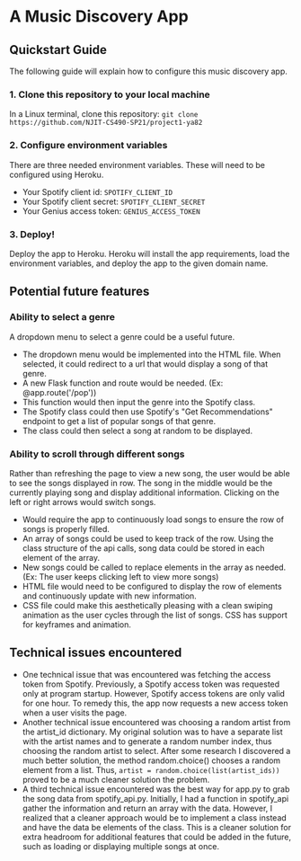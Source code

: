 # A Music Discovery App

## Quickstart Guide
The following guide will explain how to configure this music discovery app.

### 1. Clone this repository to your local machine
In a Linux terminal, clone this repository: `git clone https://github.com/NJIT-CS490-SP21/project1-ya82`

### 2. Configure environment variables
There are three needed environment variables. These will need to be configured using Heroku.
* Your Spotify client id: `SPOTIFY_CLIENT_ID`
* Your Spotify client secret: `SPOTIFY_CLIENT_SECRET`
* Your Genius access token: `GENIUS_ACCESS_TOKEN`

### 3. Deploy!
Deploy the app to Heroku. Heroku will install the app requirements, load the environment variables, and deploy the app to the given domain name.


## Potential future features

### Ability to select a genre
A dropdown menu to select a genre could be a useful future.
* The dropdown menu would be implemented into the HTML file. When selected, it could redirect to a url that would display a song of that genre.
* A new Flask function and route would be needed. (Ex: @app.route('/pop'))
* This function would then input the genre into the Spotify class.
* The Spotify class could then use Spotify's "Get Recommendations" endpoint to get a list of popular songs of that genre.
* The class could then select a song at random to be displayed.

### Ability to scroll through different songs
Rather than refreshing the page to view a new song, the user would be able to see the songs displayed in row. The song in the middle would be the currently playing song and display additional information. Clicking on the left or right arrows would switch songs.
* Would require the app to continuously load songs to ensure the row of songs is properly filled.
* An array of songs could be used to keep track of the row. Using the class structure of the api calls, song data could be stored in each element of the array.
* New songs could be called to replace elements in the array as needed. (Ex: The user keeps clicking left to view more songs)
* HTML file would need to be configured to display the row of elements and continuously update with new information.
* CSS file could make this aesthetically pleasing with a clean swiping animation as the user cycles through the list of songs. CSS has support for keyframes and animation.

## Technical issues encountered
* One technical issue that was encountered was fetching the access token from Spotify. Previously, a Spotify access token was requested only at program startup. However, Spotify access tokens are only valid for one hour. To remedy this, the app now requests a new access token when a user visits the page.
* Another technical issue encountered was choosing a random artist from the artist_id dictionary. My original solution was to have a separate list with the artist names and to generate a random number index, thus choosing the random artist to select. After some research I discovered a much better solution, the method random.choice() chooses a random element from a list. Thus, `artist = random.choice(list(artist_ids))` proved to be a much cleaner solution the problem.
* A third technical issue encountered was the best way for app.py to grab the song data from spotify_api.py. Initially, I had a function in spotify_api gather the information and return an array with the data. However, I realized that a cleaner approach would be to implement a class instead and have the data be elements of the class. This is a cleaner solution for extra headroom for additional features that could be added in the future, such as loading or displaying multiple songs at once.
